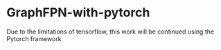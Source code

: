 # GraphFPN-with-pytorch
Due to the limitations of tensorflow, this work will be continued using the Pytorch framework
